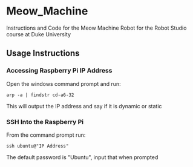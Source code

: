 # Meow_Machine
Instructions and Code for the Meow Machine Robot for the Robot Studio course at Duke University

## Usage Instructions

### Accessing Raspberry Pi IP Address
Open the windows command prompt and run:

```
arp -a | findstr cd-a6-32
```

This will output the IP address and say if it is dynamic or static

### SSH Into the Raspberry Pi
From the command prompt run:

```
ssh ubuntu@"IP Address"
```

The default password is "Ubuntu", input that when prompted
